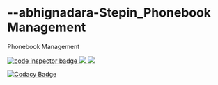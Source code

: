 # --abhignadara-Stepin_Phonebook Management





Phonebook Management

<a href="https://frontend.code-inspector.com/public/user/github/17251A0404">
   <img src="https://code-inspector.com/public/badge/user/github/17251A0404?style=light" alt="code inspector badge" />
   <img src="https://www.code-inspector.com/project/27482/score/svg"/>
   <img src="https://www.code-inspector.com/project/27482/status/svg"/>
   </a>
   
   [![Codacy Badge](https://app.codacy.com/project/badge/Grade/d23ae072a13246008c7194ef87380aae)](https://www.codacy.com/gh/17251A0404/-abhignadara-Stepin_EmployeeRecordManagementSystem/dashboard?utm_source=github.com&amp;utm_medium=referral&amp;utm_content=17251A0404/-abhignadara-Stepin_EmployeeRecordManagementSystem&amp;utm_campaign=Badge_Grade)
